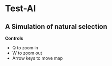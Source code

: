 # Test-AI

## A Simulation of natural selection

**Controls**

* Q to zoom in
* W to zoom out
* Arrow keys to move map
